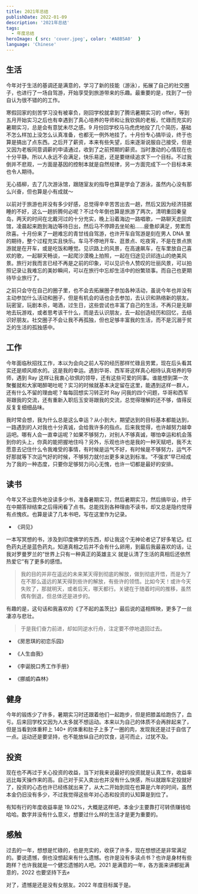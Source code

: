 ```yaml
---
title: 2021年总结
publishDate: 2022-01-09
description: '2021年总结'
tags:
  - 年度总结
heroImage: { src: 'cover.jpeg', color: '#A8B5A0'  }
language: 'Chinese'
---
```


## 生活

今年对于生活的基调还是满意的，学习了新的技能（游泳），拓展了自己的社交圈子，也进行了一场自驾游，开始享受到旅游带来的乐趣。最重要的是，找到了一份自认为很不错的的工作。

寒假回家的刻苦学习没有被辜负，刚回学校就拿到了腾讯暑期实习的 offer，等到五月开始实习之后也有幸遇到了真心培养的导师和让我钦佩的老板，忙碌而充实的暑期实习，总是会有意犹未尽之感。9 月份回学校马马虎虎地投了几个简历，基础不怎么样加上没怎么认真准备，也都无一例外地挂了。十月份专心搞毕设，终于也算是搞出了点东西。之后开了薪资，本来有些失望，后来逐渐说服自己接受，但是又因为老板同意调薪的申请通过，收到了之前预期的薪资。当时激动的心情现在也十分平静。所以人永远不会满足，快乐易逝，还是要继续追求下一个目标。不过我倒并不悲观，一方面是基因的控制本就是自然规律，另一方面完成下一个目标本来也令人期待。

无心插柳，去了几次游泳馆，跟随室友的指导也算是学会了游泳，虽然内心没有那么兴奋，但也算是小有成就～

以前对于旅游也并没有多少好感，总觉得辛辛苦苦出去一趟，然后又因为经济拮据睡的不好，这么一趟折腾何必呢？不过今年倒也算是旅游了两次，清明重回秦皇岛，两天的时间在北戴河过的十分充实，晚上沿着海边一路唱歌，一路聊天走回宾馆，凌晨起来跑到海边等待日出，然后马不停蹄去坐轮船……疲惫却满足，劳累而欣喜。十月份来了一趟难忘的青甘线自驾游，也许开车自驾游是刻在男人 DNA 里的期待，整个过程充实且快乐。车马不停地开车、逛景点、吃夜宵，不是在景点旅游就是在开车，或是吃饭和睡觉。见识路上的风景，在高速飙车，在车里放自己喜欢的歌，一起聊天畅谈，一起爬沙漠晚上拍照，一起在归途见识祁连山的绝美风景。旅行对我而言已经不再是之前的印象，可以见识令人赞叹的壮丽风景，可以拍照记录让我难忘的美妙瞬间，可以在旅行中忘却生活中的纷繁琐事。而自己也更期待毕业旅行了。

之前只会守在自己的圈子里，也不会去拓展圈子参加各种活动，虽说今年也并没有主动参加什么活动和圈子，但是有机会的话也会去参加，去认识和熟络新的朋友。玩密室，玩剧本杀，喝酒，过生日，这些尝试也丰富了自己的生活，不再只是无聊地去玩游戏，或者思考该干什么，而是去认识朋友，去一起创造经历和回忆，去结识好朋友。社交圈子不会让我不再孤独，但也足够丰富我的生活，而不是沉溺于贫乏的生活的孤独感中。

## 工作

今年面临秋招找工作，本以为会向之前人写的经历那样忙碌且劳累，现在后头看其实还是顺风顺水的。这是我的幸运。遇到华哥、西军哥这样真心相待认真培养的导师，遇到 Ray 这样让我衷心钦佩的领导，还有这些可爱的同事。谁能想到第一次聚餐就和大家喝醉喝吐呢？实习的时候就基本决定留在这里，能遇到这样一群人，还有什么不留的理由呢？每每回想实习转正时 Ray 问我的四个问题，华哥和西军哥跟我的交流，还有重新入职后玉安哥跟我的交流，总觉得理解的还不够，值得反反复复细细品味。

我时常会想，我为什么总是这么幸运？从小到大，期望达到的目标基本都能达到，一路遇到的人对我也十分真诚，会给我许多的指点。后来我觉得，也许越努力越幸运吧。哪有人会一直幸运呢？如果不够努力，对别人不够真诚，哪怕幸运和机会落到你的头上，你真的能把握地住吗？另外，乐观也许也是我的一种天赋吧，我不太愿意去记住什么令我难受的事情，有时候是运气不好，有时候是不够努力，运气不好那就等下次运气好的时候，不够努力就付出更多来达到标准。“不强求”早已经成为了我的一种态度，只要你足够努力问心无愧，也许一切都是最好的安排。

## 读书

今年又不出意外地没读多少书，准备暑期实习，然后暑期实习，然后搞毕设，终于在中期答辩结束之后得闲看了点书。总能找到各种理由不读书，却又总是隐约觉得有点愧疚。也算是读了几本书吧，写在这里作为记录。

- 《洞见》

一本写冥想的书，涉及到印度佛学的东西，却让我这个无神论者记了好多笔记。红色药丸还是蓝色药丸，知道真相之后并不会有什么卵用，到最后我最喜欢的话，让我对罗曼罗兰的“世界上只有一种真正的英雄主义 就是认清了生活的真相后还依然热爱它”有了更多的感悟。

> 我的目的并非在遥远的未来某天得到彻底的解放，做到彻底开悟，而是为了在不那么遥远的某天得到些许的解放，有些许的领悟。比如今天！或许今天失败了，那就明天，或者后天，哪天都行。关键在于随着时间的推移，虽然偶有倒退，但总体还是进步的。

有趣的是，这句话和我喜欢的《了不起的盖茨比》最后说的遥相辉映，更多了一丝凄凉与悲壮。

> 于是我们奋力前进，却如同逆水行舟，注定要不停地退回过去。

- 《房思琪的初恋乐园》

- 《人生由我》

- 《李诞脱口秀工作手册》

- 《挪威的森林》

## 健身

今年的锻炼少了许多，暑期实习时还跟着他们一起跑步，但是把膝盖给跑伤了，血亏。后来回学校又因为人太多就不想运动。本来以为自己的体质不会再胖起来了，但是当看到体重秤上 140+ 的体重和肚子上多了一圈的肉，发现我还是过于自信了一点。运动还是要坚持，也不能放纵自己的饮食，适可而止，过犹不及。

## 投资

现在也不再过于关心投资的收益，当下对我来说最好的投资就是认真工作，收益率远比每天操作来的高。自己对于买入卖出也并没有什么快感，所以就跟车定投就好了，投资的心态也许已经练就出来了，从大二开始到现在也算是六年的时间，虽然本金仍旧没有多少，不过我觉得这些年对心态和投资的认知算是到位了。

有知有行的年度收益率是 19.02%，大概是这样吧，本金少主要靠打可转债赚钱哈哈哈。数字并没有什么意义，想要过什么样的生活才是更为重要的。

## 感触

过去的一年，想想是忙碌的，也是充实的，收获了许多，现在想想还是非常满足的。要说遗憾，倒也没想起来有什么遗憾。也许是没有多读点书？也许是身材有些跑样？也许我就是一个健忘遗憾的人吧。2021 是满意的一年，各方面来讲都挺满意的，2022 也要坚持下去✊

对了，遗憾是还是没有女朋友。2022 年度目标属于是。
